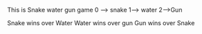 This is  Snake water gun game
0 --> snake
1--> water
2-->Gun

Snake wins over Water
Water wins over gun
Gun wins over Snake
